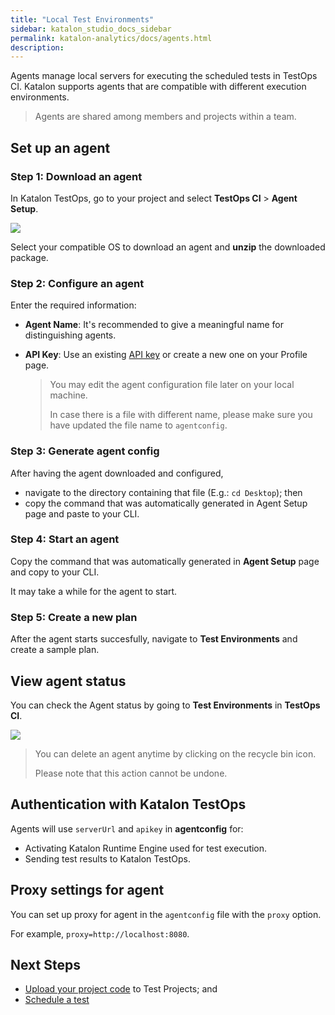 ```yaml
---
title: "Local Test Environments" 
sidebar: katalon_studio_docs_sidebar
permalink: katalon-analytics/docs/agents.html 
description: 
---
```

Agents manage local servers for executing the scheduled tests in TestOps CI. Katalon supports agents that are compatible with different execution environments.

> Agents are shared among members and projects within a team.

## Set up an agent

### Step 1: Download an agent

In Katalon TestOps, go to your project and select **TestOps CI** > **Agent Setup**.

![](https://github.com/katalon-studio/docs-images/raw/master/katalon-analytics/docs/agent/agent-setup.png)


Select your compatible OS to download an agent and **unzip** the downloaded package.

### Step 2: Configure an agent

Enter the required information:

 * **Agent Name**: It's recommended to give a meaningful name for distinguishing agents.

 * **API Key**: Use an existing [API key](/katalon-analytics/docs/ka-api-key) or create a new one on your Profile page.

    > You may edit the agent configuration file later on your local machine.
    >
    > In case there is a file with different name, please make sure you have updated the file name to `agentconfig`.

### Step 3: Generate agent config

After having the agent downloaded and configured,

- navigate to the directory containing that file (E.g.: `cd Desktop`); then
- copy the command that was automatically generated in Agent Setup page and paste to your CLI.

### Step 4: Start an agent

Copy the command that was automatically generated in **Agent Setup** page and copy to your CLI.

It may take a while for the agent to start.

### Step 5: Create a new plan

After the agent starts succesfully, navigate to **Test Environments** and create a sample plan.

## View agent status

You can check the Agent status by going to **Test Environments** in **TestOps CI**.

![](https://github.com/katalon-studio/docs-images/raw/master/katalon-analytics/docs/agents/agent-status.png)

> You can delete an agent anytime by clicking on the recycle bin icon.
>
> Please note that this action cannot be undone.

## Authentication with Katalon TestOps

Agents will use `serverUrl` and `apikey` in **agentconfig** for:
* Activating Katalon Runtime Engine used for test execution.
* Sending test results to Katalon TestOps.

## Proxy settings for agent

You can set up proxy for agent in the `agentconfig` file with the `proxy` option.

For example, `proxy=http://localhost:8080`.

## Next Steps

- [Upload your project code](/katalon-analytics/docs/code-repo) to Test Projects; and 
- [Schedule a test](/katalon-analytics/docs/kt-scheduler)




